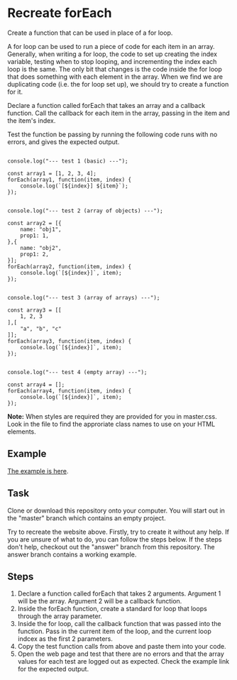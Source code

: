 # Recreate forEach

Create a function that can be used in place of a for loop.  

A for loop can be used to run a piece of code for each item in an array.  Generally, when writing a for loop, the code to set up creating the index variable, testing when to stop looping, and incrementing the index each loop is the same.  The only bit that changes is the code inside the for loop that does something with each element in the array.  When we find we are duplicating code (i.e. the for loop set up), we should try to create a function for it.

Declare a function called forEach that takes an array and a callback function.  Call the callback for each item in the array, passing in the item and the item's index.

Test the function be passing by running the following code runs with no errors, and gives the expected output.

```

console.log("--- test 1 (basic) ---");

const array1 = [1, 2, 3, 4];
forEach(array1, function(item, index) {
    console.log(`[${index}] ${item}`);
});


console.log("--- test 2 (array of objects) ---");

const array2 = [{
    name: "obj1",
    prop1: 1,
},{
    name: "obj2",
    prop1: 2,
}];
forEach(array2, function(item, index) {
    console.log(`[${index}]`, item);
});


console.log("--- test 3 (array of arrays) ---");

const array3 = [[
    1, 2, 3
],[
    "a", "b", "c"
]];
forEach(array3, function(item, index) {
    console.log(`[${index}]`, item);
});


console.log("--- test 4 (empty array) ---");

const array4 = [];
forEach(array4, function(item, index) {
    console.log(`[${index}]`, item);
});
```

**Note:** When styles are required they are provided for you in master.css. Look in the file to find the approriate class names to use on your HTML elements.

## Example

[The example is here](https://jsf--create-foreach.now.sh).

## Task

Clone or download this repository onto your computer.  You will start out in the "master" branch which contains an empty project.

Try to recreate the website above.  Firstly, try to create it without any help.  If you are unsure of what to do, you can follow the steps below.  If the steps don't help, checkout out the "answer" branch from this repository.  The answer branch contains a working example.

## Steps

1. Declare a function called forEach that takes 2 arguments.  Argument 1 will be the array.  Argument 2 will be a callback function.  
1. Inside the forEach function, create a standard for loop that loops through the array parameter.
1. Inside the for loop, call the callback function that was passed into the function.  Pass in the current item of the loop, and the current loop indcex as the first 2 parameters.
1. Copy the test function calls from above and paste them into your code.
1. Open the web page and test that there are no errors and that the array values for each test are logged out as expected.  Check the example link for the expected output.